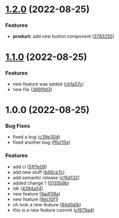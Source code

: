 # [1.2.0](https://github.com/MattyMags/semantic-release-sandbox/compare/v1.1.0...v1.2.0) (2022-08-25)


### Features

* **product:** add new button component ([3783255](https://github.com/MattyMags/semantic-release-sandbox/commit/37832557d53d3ce651261639139c9cace274c320))

# [1.1.0](https://github.com/MattyMags/semantic-release-sandbox/compare/v1.0.0...v1.1.0) (2022-08-25)


### Features

* new feature was added ([cb1a57c](https://github.com/MattyMags/semantic-release-sandbox/commit/cb1a57c4dbec9f3ac50cba79fb7cc7fbd6eac99c))
* new file ([366f9d3](https://github.com/MattyMags/semantic-release-sandbox/commit/366f9d38dfec29159569b906859d61ff509e5db0))

# 1.0.0 (2022-08-25)


### Bug Fixes

* fixed a bug ([c39e30d](https://github.com/MattyMags/semantic-release-sandbox/commit/c39e30d6fc81127b56bf3f2d95ba26d464044716))
* fixed another bug ([ffb215e](https://github.com/MattyMags/semantic-release-sandbox/commit/ffb215e565e854d4e802c9b789fee9b5d421d080))


### Features

* add ci ([51f7e09](https://github.com/MattyMags/semantic-release-sandbox/commit/51f7e0913e31cb832c262259a5cc5edd1c628a76))
* add new stuff ([b66ce7c](https://github.com/MattyMags/semantic-release-sandbox/commit/b66ce7ceb96e058816466badac81bff619dc182a))
* add semantic release ([cf6d132](https://github.com/MattyMags/semantic-release-sandbox/commit/cf6d132f9562bd61c621c24b74d97519125a9185))
* added change 1 ([0135b9b](https://github.com/MattyMags/semantic-release-sandbox/commit/0135b9b627cbd7b3df7d25948179125d089edac7))
* idk ([4394a54](https://github.com/MattyMags/semantic-release-sandbox/commit/4394a540791a3f7561e710972960050f4ad55f48))
* new feature ([9adf38a](https://github.com/MattyMags/semantic-release-sandbox/commit/9adf38a1272217a18858e31c4cdb0f1b7b5d8be8))
* new feature ([9dc10f1](https://github.com/MattyMags/semantic-release-sandbox/commit/9dc10f19eb96dff525f85fa8748d60e45cac76d4))
* oh look a new feature ([84d0a1b](https://github.com/MattyMags/semantic-release-sandbox/commit/84d0a1b22458098e06624dd033e4c268c933a9d5))
* this is a new feature commit ([c1679a4](https://github.com/MattyMags/semantic-release-sandbox/commit/c1679a48dbf28de5c8de7c71e758651209e0dcac))
